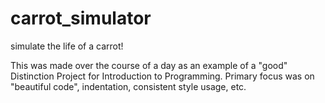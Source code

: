 # carrot_simulator
simulate the life of a carrot!

This was made over the course of a day as an example of a "good" Distinction Project for Introduction to Programming.
Primary focus was on "beautiful code", indentation, consistent style usage, etc.
